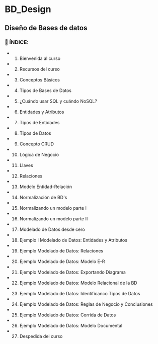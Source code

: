 # BD_Design
## Diseño de Bases de datos

### 📝 ÍNDICE:
* 1. Bienvenida al curso
* 2. Recursos del curso
* 3. Conceptos Básicos
* 4. Tipos de Bases de Datos
* 5. ¿Cuándo usar SQL y cuándo NoSQL? 
* 6. Entidades y Atributos
* 7. Tipos de Entidades
* 8. Tipos de Datos
* 9. Concepto CRUD
* 10. Lógica de Negocio
* 11. Llaves
* 12. Relaciones
* 13. Modelo Entidad-Relación
* 14. Normalización de BD's
* 15. Normalizando un modelo parte I
* 16. Normalizando un modelo parte II
* 17. Modelado de Datos desde cero
* 18. Ejemplo I Modelado de Datos: Entidades y Atributos
* 19. Ejemplo Modelado de Datos: Relaciones
* 20. Ejemplo Modelado de Datos: Modelo E-R
* 21. Ejemplo Modelado de Datos: Exportando Diagrama
* 22. Ejemplo Modelado de Datos: Modelo Relacional de la BD
* 23. Ejemplo Modelado de Datos: Identificanco Tipos de Datos
* 24. Ejemplo Modelado de Datos: Reglas de Negocio y Conclusiones
* 25. Ejemplo Modelado de Datos: Corrida de Datos
* 26. Ejemplo Modelado de Datos: Modelo Documental
* 27. Despedida del curso
